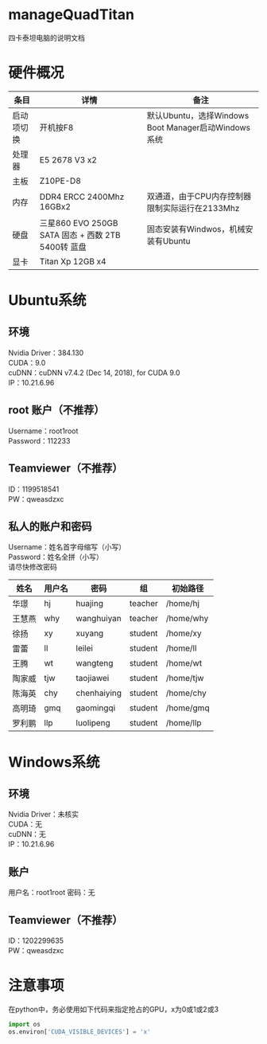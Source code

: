 # manageQuadTitan
四卡泰坦电脑的说明文档

# 硬件概况

| 条目 | 详情 | 备注 |
| ------ | ------ | ------ |
| 启动项切换 | 开机按F8 | 默认Ubuntu，选择Windows Boot Manager启动Windows系统 |
| 处理器 | E5 2678 V3 x2 |  |
| 主板 | Z10PE-D8 |  |
| 内存 | DDR4 ERCC 2400Mhz 16GBx2 | 双通道，由于CPU内存控制器限制实际运行在2133Mhz |
| 硬盘 | 三星860 EVO 250GB SATA 固态 + 西数 2TB 5400转 蓝盘 | 固态安装有Windwos，机械安装有Ubuntu |
| 显卡 | Titan Xp 12GB x4 |  |

# Ubuntu系统

## 环境
Nvidia Driver：384.130  
CUDA：9.0  
cuDNN：cuDNN v7.4.2 (Dec 14, 2018), for CUDA 9.0  
IP：10.21.6.96  

## root 账户（不推荐）
Username：root1root  
Password：112233

## Teamviewer（不推荐）
ID：1199518541  
PW：qweasdzxc

## 私人的账户和密码
Username：姓名首字母缩写（小写）  
Password：姓名全拼（小写）  
请尽快修改密码  

| 姓名 | 用户名 | 密码 | 组 | 初始路径 |
| ------ | ------ | ------ | ------ | ------ |
| 华璟 | hj | huajing | teacher | /home/hj | 
| 王慧燕 | why | wanghuiyan | teacher | /home/why |
| 徐扬 | xy | xuyang | student | /home/xy |
| 雷蕾 | ll | leilei | student | /home/ll |
| 王腾 | wt | wangteng | student | /home/wt |
| 陶家威 | tjw | taojiawei | student | /home/tjw |
| 陈海英 | chy | chenhaiying | student | /home/chy |
| 高明琦 | gmq | gaomingqi | student | /home/gmq |
| 罗利鹏 | llp | luolipeng | student | /home/llp |

# Windows系统

## 环境
Nvidia Driver：未核实  
CUDA：无  
cuDNN：无  
IP：10.21.6.96  

## 账户
用户名：root1root
密码：无

## Teamviewer（不推荐）
ID：1202299635  
PW：qweasdzxc

# 注意事项
在python中，务必使用如下代码来指定抢占的GPU，x为0或1或2或3
```python
import os
os.environ['CUDA_VISIBLE_DEVICES'] = 'x' 
```
